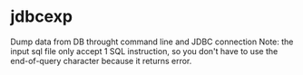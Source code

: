 # jdbcexp
Dump data from DB throught command line and JDBC connection 
Note: the input sql file only accept 1 SQL instruction, so you don't have to use the end-of-query character because it returns error.
